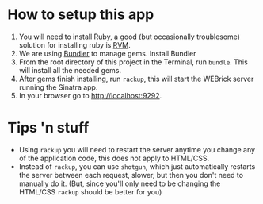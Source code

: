# How to setup this app

1. You will need to install Ruby, a good (but occasionally troublesome) solution for installing ruby is [RVM](https://rvm.io). 
2. We are using [Bundler](http://gembundler.com) to manage gems. Install Bundler
3. From the root directory of this project in the Terminal, run `bundle`. This will install all the needed gems.
4. After gems finish installing, run `rackup`, this will start the WEBrick server running the Sinatra app.
5. In your browser go to [http://localhost:9292](http://localhost:9292).

# Tips 'n stuff

- Using `rackup` you will need to restart the server anytime you change any of the application code, this does not apply to HTML/CSS.
- Instead of `rackup`, you can use `shotgun`, which just automatically restarts the server between each request, slower, but then you don't need to manually do it. (But, since you'll only need to be changing the HTML/CSS `rackup` should be better for you)
